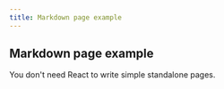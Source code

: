 ```yaml
---
title: Markdown page example
---
```


## Markdown page example

You don't need React to write simple standalone pages.
